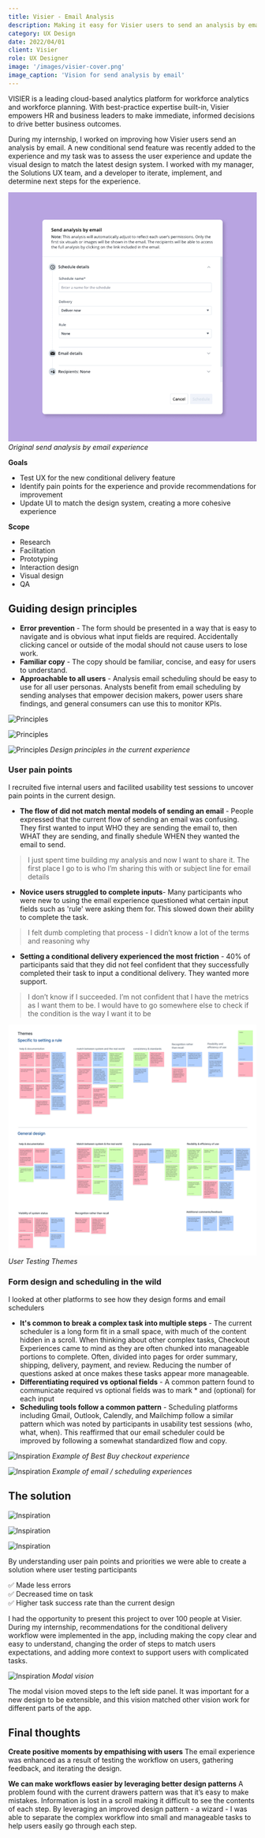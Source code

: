 ```yaml
---
title: Visier - Email Analysis
description: Making it easy for Visier users to send an analysis by email, so that more insights are pushed.
category: UX Design
date: 2022/04/01
client: Visier
role: UX Designer
image: '/images/visier-cover.png'
image_caption: 'Vision for send analysis by email'
---
```


VISIER is a leading cloud-based analytics platform for workforce analytics and workforce planning. With best-practice expertise built-in, Visier empowers HR and business leaders to make immediate, informed decisions to drive better business outcomes.

During my internship, I worked on improving how Visier users send an analysis by email. A new conditional send feature was recently added to the experience and my task was to assess the user experience and update the visual design to match the latest design system. I worked with my manager, the Solutions UX team, and a developer to iterate, implement, and determine next steps for the experience. 

<div class="gallery-box">
  <div class="gallery">
    <img src="/images/visier-old.jpg" loading="lazy" alt="Visier-email">
  </div>
  <em>Original send analysis by email experience</em>
</div>

**Goals**
- Test UX for the new conditional delivery feature
- Identify pain points for the experience and provide recommendations for improvement
- Update UI to match the design system, creating a more cohesive experience

**Scope**
- Research
- Facilitation
- Prototyping
- Interaction design
- Visual design
- QA



## Guiding design principles 
- **Error prevention** - The form should be presented in a way that is easy to navigate and is obvious what input fields are required. Accidentally clicking cancel or outside of the modal should not cause users to lose work.
- **Familiar copy** - The copy should be familiar, concise, and easy for users to understand.
- **Approachable to all users** - Analysis email scheduling should be easy to use for all user personas. Analysts benefit from email scheduling by sending analyses that empower decision makers, power users share findings, and general consumers can use this to monitor KPIs.

![Principles]({{site.baseurl}}/images/visier-principles-error.jpg) 

![Principles]({{site.baseurl}}/images/visier-principles-copy.jpg)

![Principles]({{site.baseurl}}/images/visier-principles-approachable.jpg)
*Design principles in the current experience*

### User pain points
I recruited five internal users and facilited usability test sessions to uncover pain points in the current design.

- **The flow of did not match mental models of sending an email** - People expressed that the current flow of sending an email was confusing. They first wanted to input WHO they are sending the email to, then WHAT they are sending, and finally shedule WHEN they wanted the email to send.

> I just spent time building my analysis and now I want to share it. The first place I go to is who I’m sharing this with or subject line for email details

- **Novice users struggled to complete inputs**- Many participants who were new to using the email experience questioned what certain input fields such as 'rule' were asking them for. This slowed down their ability to complete the task.

> I felt dumb completing that process - I didn’t know a lot of the terms and reasoning why

- **Setting a conditional delivery experienced the most friction** - 40% of participants said that they did not feel confident that they successfully completed their task to input a conditional delivery. They wanted more support. 

> I don’t know if I succeeded. I’m not confident that I have the metrics as I want them to be. I would have to go somewhere else to check if the condition is the way I want it to be

<div class="gallery-box">
  <div class="gallery">
    <img src="/images/visier-themes.jpg" loading="lazy" alt="themes">
  </div>
  <em>User Testing Themes</em>
</div>

### Form design and scheduling in the wild
I looked at other platforms to see how they design forms and email schedulers
- **It's common to break a complex task into multiple steps** - The current scheduler is a long form fit in a small space, with much of the content hidden in a scroll. When thinking about other complex tasks, Checkout Experiences came to mind as they are often chunked into manageable portions to complete. Often, divided into pages for order summary, shipping, delivery, payment, and review. Reducing the number of questions asked at once makes these tasks appear more manageable. 
- **Differentiating required vs optional fields** - A common pattern found to communicate required vs optional fields was to mark * and (optional) for each input
- **Scheduling tools follow a common pattern** - Scheduling platforms including Gmail, Outlook, Calendly, and Mailchimp follow a similar pattern which was noted by participants in usability test sessions (who, what, when). This reaffirmed that our email scheduler could be improved by following a somewhat standardized flow and copy.

![Inspiration]({{site.baseurl}}/images/visier-wild1.jpg)
*Example of Best Buy checkout experience*

![Inspiration]({{site.baseurl}}/images/visier-wild2.jpg)
*Example of email / scheduling experiences*



## The solution  

![Inspiration]({{site.baseurl}}/images/visier-solution1.jpg)

![Inspiration]({{site.baseurl}}/images/visier-solution2.jpg)

![Inspiration]({{site.baseurl}}/images/visier-solution3.jpg)

By understanding user pain points and priorities we were able to create a solution where user testing participants

✅ Made less errors <br>
✅ Decreased time on task <br>
✅ Higher task success rate than the current design

I had the opportunity to present this project to over 100 people at Visier. During my internship, recommendations for the conditional delivery workflow were implemented in the app, including making the copy clear and easy to understand, changing the order of steps to match users expectations, and adding more context to support users with complicated tasks. 

![Inspiration]({{site.baseurl}}/images/visier-solution4.jpg)
*Modal vision*

The modal vision moved steps to the left side panel. It was important for a new design to be extensible, and this vision matched other vision work for different parts of the app. 



## Final thoughts 

**Create positive moments by empathising with users**
The email experience was enhanced as a result of testing the workflow on users, gathering feedback, and iterating the design. 

**We can make workflows easier by leveraging better design patterns**
A problem found with the current drawers pattern was that it’s easy to make mistakes. Information is lost in a scroll making it difficult to see the contents of each step. By leveraging an improved design pattern - a wizard - I was able to separate the complex workflow into small and manageable tasks to help users easily go through each step.